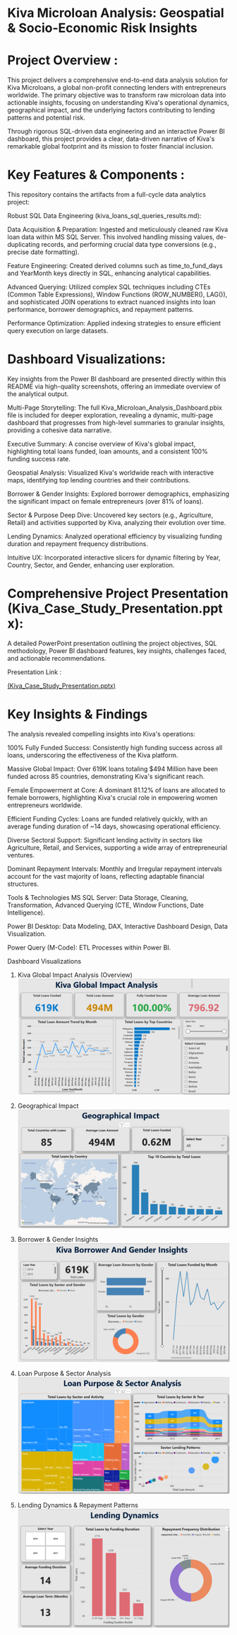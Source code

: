 # Kiva Microloan Analysis: Geospatial & Socio-Economic Risk Insights

# Project Overview :

This project delivers a comprehensive end-to-end data analysis solution for Kiva Microloans, a global non-profit connecting lenders with entrepreneurs worldwide. The primary objective was to transform raw microloan data into actionable insights, focusing on understanding Kiva's operational dynamics, geographical impact, and the underlying factors contributing to lending patterns and potential risk.

Through rigorous SQL-driven data engineering and an interactive Power BI dashboard, this project provides a clear, data-driven narrative of Kiva's remarkable global footprint and its mission to foster financial inclusion.

# Key Features & Components :

This repository contains the artifacts from a full-cycle data analytics project:

Robust SQL Data Engineering (kiva_loans_sql_queries_results.md):

 Data Acquisition & Preparation: Ingested and meticulously cleaned raw Kiva loan data within MS SQL Server. This involved handling missing values, de-duplicating records, and performing crucial data type conversions (e.g., precise date formatting).

 Feature Engineering: Created derived columns such as time_to_fund_days and YearMonth keys directly in SQL, enhancing analytical capabilities.

 Advanced Querying: Utilized complex SQL techniques including CTEs (Common Table Expressions), Window Functions (ROW_NUMBER(), LAG()), and sophisticated JOIN operations to extract nuanced insights into loan performance, borrower demographics, and repayment patterns.

 Performance Optimization: Applied indexing strategies to ensure efficient query execution on large datasets.


# Dashboard Visualizations: 
Key insights from the Power BI dashboard are presented directly within this README via high-quality screenshots, offering an immediate overview of the analytical output.

Multi-Page Storytelling: The full Kiva_Microloan_Analysis_Dashboard.pbix file is included for deeper exploration, revealing a dynamic, multi-page dashboard that progresses from high-level summaries to granular insights, providing a cohesive data narrative.

Executive Summary: A concise overview of Kiva's global impact, highlighting total loans funded, loan amounts, and a consistent 100% funding success rate.

Geospatial Analysis: Visualized Kiva's worldwide reach with interactive maps, identifying top lending countries and their contributions.

Borrower & Gender Insights: Explored borrower demographics, emphasizing the significant impact on female entrepreneurs (over 81% of loans).

Sector & Purpose Deep Dive: Uncovered key sectors (e.g., Agriculture, Retail) and activities supported by Kiva, analyzing their evolution over time.

Lending Dynamics: Analyzed operational efficiency by visualizing funding duration and repayment frequency distributions.

Intuitive UX: Incorporated interactive slicers for dynamic filtering by Year, Country, Sector, and Gender, enhancing user exploration.

# Comprehensive Project Presentation (Kiva_Case_Study_Presentation.pptx):

A detailed PowerPoint presentation outlining the project objectives, SQL methodology, Power BI dashboard features, key insights, challenges faced, and actionable recommendations.

Presentation Link :

[(Kiva_Case_Study_Presentation.pptx)](https://github.com/Amiya-git04/Kiva-Microloan-Analysis-SQL--POWER-BI-/blob/main/Kiva_Case_Study_Presentation.pptx)

# Key Insights & Findings
The analysis revealed compelling insights into Kiva's operations:

100% Fully Funded Success: Consistently high funding success across all loans, underscoring the effectiveness of the Kiva platform.

Massive Global Impact: Over 619K loans totaling $494 Million have been funded across 85 countries, demonstrating Kiva's significant reach.

Female Empowerment at Core: A dominant 81.12% of loans are allocated to female borrowers, highlighting Kiva's crucial role in empowering women entrepreneurs worldwide.

Efficient Funding Cycles: Loans are funded relatively quickly, with an average funding duration of ~14 days, showcasing operational efficiency.

Diverse Sectoral Support: Significant lending activity in sectors like Agriculture, Retail, and Services, supporting a wide array of entrepreneurial ventures.

Dominant Repayment Intervals: Monthly and Irregular repayment intervals account for the vast majority of loans, reflecting adaptable financial structures.

Tools & Technologies
MS SQL Server: Data Storage, Cleaning, Transformation, Advanced Querying (CTE, Window Functions, Date Intelligence).

Power BI Desktop: Data Modeling, DAX, Interactive Dashboard Design, Data Visualization.

Power Query (M-Code): ETL Processes within Power BI.


Dashboard Visualizations

1. Kiva Global Impact Analysis (Overview)
![Kiva Global Impact Analysis Overview Dashboard](D1_Overview.png)

2. Geographical Impact
![Kiva Geographical Impact Dashboard](D3_Geographical.png)


3. Borrower & Gender Insights
![Kiva Borrower and Gender Insights Dashboard](D2_BorrowerGender.png)


4. Loan Purpose & Sector Analysis
![Kiva Loan Purpose and Sector Analysis Dashboard](D4_SectorPurpose.png)


5. Lending Dynamics & Repayment Patterns
![Kiva Lending Dynamics and Repayment Patterns Dashboard](D5_LendingDynamics.png)




